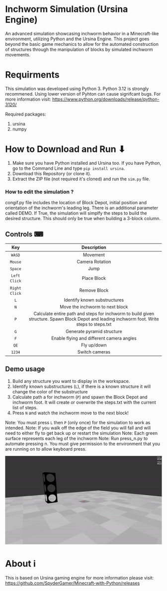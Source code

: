 # Inchworm Simulation (Ursina Engine)
An advanced simulation showcasing inchworm behavior in a Minecraft-like environment, utilizing Python and the Ursina Engine. This project goes beyond the basic game mechanics to allow for the automated construction of structures through the manipulation of blocks by simulated inchworm movements.

# Requirments 
This simulation was developed using Python 3. Python 3.12 is strongly recommened. Using lower version of Pyhton can cause signifcant bugs.  For more information visit: https://www.python.org/downloads/release/python-3120/ 

Required packages: 
1. ursina 
2. numpy 

# How to Download and Run ⬇
1. Make sure you have Python installed and Ursina too. If you have Python, go to the Command Line and type `pip install ursina`.
2. Download this Repository (or clone it).
3. Extract the ZIP file (not required it's cloned) and run the `sim.py` file.

### How to edit the simulation ?
congif.py file includes the location of Block Depot, initial position and orientation of the inchworm's leading leg. There is an additional parameter called DEMO. If True, the simulation will simplfy the steps to build the desired structure. This should only be true when building a 3-block column.

## Controls ⌨
| Key | Description |
| :---: | :---: |
| `WASD` | Movement |
| `Mouse` | Camera Rotation |
| `Space` | Jump |
| `Left Click` | Place Block |
| `Right Click` | Remove Block |
| `L` | Identify known substructures |
| `N` | Move the inchworm to next block |
| `P` | Calculate entire path and steps for inchworm to build given structure. Spawn Block Depot and leading inchworm foot. Write steps to steps.txt |
| `G` | Generate pyramid structure |
| `F` | Enable flying and different camera angles |
| `QE` | Fly up/down |
| `1234` | Switch cameras |

## Demo usage 
1. Build any structure you want to display in the workspace. 
2. Identify known substructures (`L`), if there is a known structure it will change the color of the substructure
3. Calculate path a for inchworm (`P`) and spawn the Block Depot and inchworm foot. It will create or overwrite the steps.txt with the current list of steps.
4. Press `N` and watch the inchworm move to the next block!

Note: You must press `L` then `P` (only once) for the simulation to work as intended.
Note: If you walk off the edge of the field you will fall and will need to either fly to get back up or restart the simulation
Note: Each green surface represents each leg of the inchworm
Note: Run press_n.py to automate pressing n. You must give permission to the environment that you are running on to allow keyboard press. 

![Simulation Demo](Demosimulation-ezgif.com-video-to-gif-converter.gif)

# About ℹ
This is based on Ursina gaming engine for more information please visit: https://github.com/SpyderGamer/Minecraft-with-Python/releases